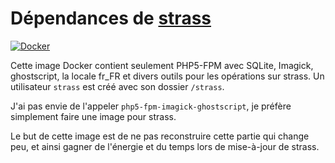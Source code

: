 # Dépendances de [strass](https://github.com/bersace/strass)

[![Docker](https://img.shields.io/docker/build/bersace/strass-runtime.svg)](https://hub.docker.com/r/bersace/strass-runtime/)

Cette image Docker contient seulement PHP5-FPM avec SQLite, Imagick,
ghostscript, la locale fr_FR et divers outils pour les opérations sur strass. Un
utilisateur `strass` est créé avec son dossier `/strass`.

J'ai pas envie de l'appeler `php5-fpm-imagick-ghostscript`, je préfère
simplement faire une image pour strass.

Le but de cette image est de ne pas reconstruire cette partie qui change peu, et
ainsi gagner de l'énergie et du temps lors de mise-à-jour de strass.
